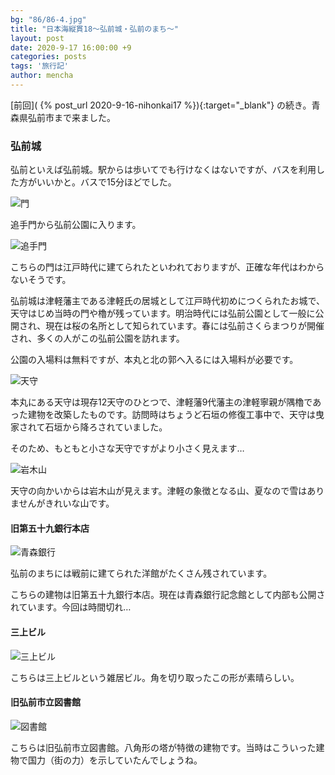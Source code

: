 ```yaml
---
bg: "86/86-4.jpg"
title: "日本海縦貫18～弘前城・弘前のまち～"
layout: post
date: 2020-9-17 16:00:00 +9
categories: posts
tags: '旅行記'
author: mencha
---
```


[前回]( {% post_url 2020-9-16-nihonkai17 %}){:target="_blank"} の続き。青森県弘前市まで来ました。

### 弘前城

弘前といえば弘前城。駅からは歩いてでも行けなくはないですが、バスを利用した方がいいかと。バスで15分ほどでした。

![門](https://drive.google.com/uc?export=view&id=1XbPuTdhB855f51PF86G8cBErC6Hh73Ek)

<!--more-->
追手門から弘前公園に入ります。

![追手門](https://drive.google.com/uc?export=view&id=1iA_YAgD3AkDlrYLtZXtTS7iotaeOxFkM)

こちらの門は江戸時代に建てられたといわれておりますが、正確な年代はわからないそうです。

弘前城は津軽藩主である津軽氏の居城として江戸時代初めにつくられたお城で、天守はじめ当時の門や櫓が残っています。明治時代には弘前公園として一般に公開され、現在は桜の名所として知られています。春には弘前さくらまつりが開催され、多くの人がこの弘前公園を訪れます。

公園の入場料は無料ですが、本丸と北の郭へ入るには入場料が必要です。

![天守](https://drive.google.com/uc?export=view&id=1WMXTxvWShfvXRAnWiQNdXL6qQSC2DHuU)

本丸にある天守は現存12天守のひとつで、津軽藩9代藩主の津軽寧親が隅櫓であった建物を改築したものです。訪問時はちょうど石垣の修復工事中で、天守は曳家されて石垣から降ろされていました。

そのため、もともと小さな天守ですがより小さく見えます…

![岩木山](https://drive.google.com/uc?export=view&id=1PI8YFZJWV6FHXqWUCotWJRKnlx_B9pUy)

天守の向かいからは岩木山が見えます。津軽の象徴となる山、夏なので雪はありませんがきれいな山です。

#### 旧第五十九銀行本店

![青森銀行](https://drive.google.com/uc?export=view&id=1pxZ0c14LTSOUS7f2XjQaVjN8ZsZpugj9)

弘前のまちには戦前に建てられた洋館がたくさん残されています。

こちらの建物は旧第五十九銀行本店。現在は青森銀行記念館として内部も公開されています。今回は時間切れ…

#### 三上ビル

![三上ビル](https://drive.google.com/uc?export=view&id=1gZdvMMdDEeXBH0F__hTVkoNaUhd7pc9k)

こちらは三上ビルという雑居ビル。角を切り取ったこの形が素晴らしい。

#### 旧弘前市立図書館

![図書館](https://drive.google.com/uc?export=view&id=1l4tsWy5Qm3hZBMfmLAtvuqSaHE5Tv_wf)

こちらは旧弘前市立図書館。八角形の塔が特徴の建物です。当時はこういった建物で国力（街の力）を示していたんでしょうね。